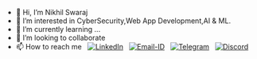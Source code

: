 - 👋 Hi, I’m Nikhil Swaraj
- 👀 I’m interested in CyberSecurity,Web App Development,AI & ML.
- 🌱 I’m currently learning ...
- 💞️ I’m looking to collaborate
- 📫 How to reach me &nbsp; [![LinkedIn](https://img.shields.io/badge/LinkedIn-0077B5?style=for-the-badge&logo=linkedin&logoColor=white&style=flat)](https://linkedin.com/in/NikhilSwarajOfficial) &nbsp; [![Email-ID](https://img.shields.io/badge/Gmail-D14836?style=for-the-badge&logo=gmail&logoColor=white&style=flat)](mailto:nikhilswaraj.official+fromGitHub@gmail.com) &nbsp; [![Telegram](https://img.shields.io/badge/Telegram-2CA5E0?style=for-the-badge&logo=telegram&logoColor=white&style=flat)](https://t.me/KristosiZinvor) &nbsp; [![Discord](https://img.shields.io/badge/Discord-7289DA?style=for-the-badge&logo=discord&logoColor=white&style=flat)](https://discordapp.com/users/NikhilSwarajOfficial#3761)  



<!---
NikhilSwarajOfficial/NikhilSwarajOfficial is a ✨ special ✨ repository because its `README.md` (this file) appears on your GitHub profile.
You can click the Preview link to take a look at your changes.
--->
